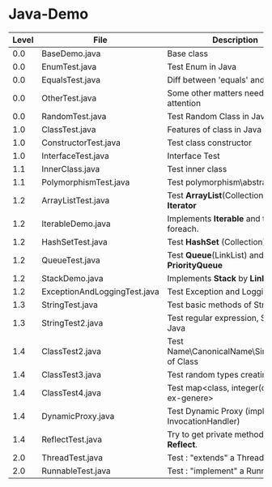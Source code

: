 # Java-Demo

| Level | File  | Description | Package |
| ---------- | ------------- | ------------- | ------------- |
| 0.0 | BaseDemo.java  | Base class   | (default) |
| 0.0 | EnumTest.java | Test Enum in Java | (default) |
| 0.0 | EqualsTest.java | Diff between 'equals' and '==' | (default) |
| 0.0 | OtherTest.java | 	Some other matters needing attention | (default) |
| 0.0 | RandomTest.java | Test Random Class in Java | (default) |
| 1.0 | ClassTest.java | Features of class in Java | (default) |
| 1.0 | ConstructorTest.java | Test class constructor | (default) |
| 1.0 | InterfaceTest.java | Interface Test | (default) |
| 1.1 | InnerClass.java | Test inner class | (default) |
| 1.1 | PolymorphismTest.java | Test polymorphism\abstract in Java | (default) |
| 1.2 | ArrayListTest.java  | Test <b>ArrayList</b>(Collection) and <b>Iterator</b> | (default) |
| 1.2 | IterableDemo.java | Implements <b>Iterable</b> and then test foreach. | (default) |
| 1.2 | HashSetTest.java | Test <b>HashSet</b> (Collection) | (default) |
| 1.2 | QueueTest.java | Test <b>Queue</b>(LinkList) and <b>PriorityQueue</b> | (default) |
| 1.2 | StackDemo.java | Implements <b>Stack</b> by <b>LinkList</b> | (default) |
| 1.2 | ExceptionAndLoggingTest.java | Test Exception and Logging in Java | (default) |
| 1.3 | StringTest.java | Test basic methods of String |  (default) |
| 1.3 | StringTest2.java | Test regular expression, Scanner in Java | (default) |
| 1.4 | ClassTest2.java | Test Name\CanonicalName\SimpleName of Class | (default) |
| 1.4 | ClassTest3.java | Test random types creating. | (default) |
| 1.4 | ClassTest4.java | Test map<class, integer(contains ex-genere> | (default) | 
| 1.4 | DynamicProxy.java | Test Dynamic Proxy (implement InvocationHandler) | (default) | 
| 1.4 | ReflectTest.java | Try to get private method\field by <b>Reflect</b>. | (default) |
| 2.0 | ThreadTest.java | Test : "extends" a Thread | multithread |
| 2.0 | RunnableTest.java | Test : "implement" a Runnable | multithread |
